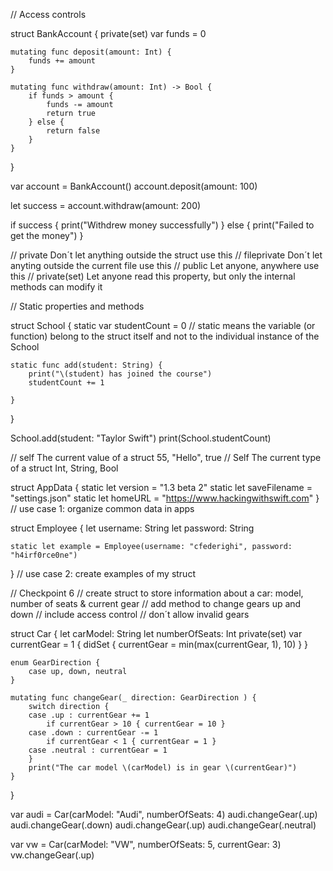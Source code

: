 // Access controls

struct BankAccount {
    private(set) var funds = 0
    
    mutating func deposit(amount: Int) {
        funds += amount
    }
    
    mutating func withdraw(amount: Int) -> Bool {
        if funds > amount {
            funds -= amount
            return true
        } else {
            return false
        }
    }
}

var account = BankAccount()
account.deposit(amount: 100)

let success = account.withdraw(amount: 200)

if success {
    print("Withdrew money successfully")
} else {
    print("Failed to get the money")
}

// private          Don´t let anything outside the struct use this
// fileprivate      Don´t let anyting outside the current file use this
// public           Let anyone, anywhere use this
// private(set)     Let anyone read this property, but only the internal methods can modify it


// Static properties and methods

struct School {
    static var studentCount = 0
    // static means the variable (or function) belong to the struct itself and not to the individual instance of the School
    
    static func add(student: String) {
        print("\(student) has joined the course")
        studentCount += 1

    }
}

School.add(student: "Taylor Swift")
print(School.studentCount)

// self     The current value of a struct   55, "Hello", true
// Self     The current type of a struct    Int, String, Bool

struct AppData {
    static let version = "1.3 beta 2"
    static let saveFilename = "settings.json"
    static let homeURL = "https://www.hackingwithswift.com"
}
// use case 1: organize common data in apps

struct Employee {
    let username: String
    let password: String
    
    static let example = Employee(username: "cfederighi", password: "h4irf0rce0ne")
}
// use case 2: create examples of my struct

// Checkpoint 6
// create struct to store information about a car: model, number of seats & current gear
// add method to change gears up and down
// include access control
// don´t allow invalid gears

struct Car {
    let carModel: String
    let numberOfSeats: Int
    private(set) var currentGear = 1 {
        didSet { currentGear = min(max(currentGear, 1), 10) }
    }
    
    enum GearDirection {
        case up, down, neutral
    }
    
    mutating func changeGear(_ direction: GearDirection ) {
        switch direction {
        case .up : currentGear += 1
            if currentGear > 10 { currentGear = 10 }
        case .down : currentGear -= 1
            if currentGear < 1 { currentGear = 1 }
        case .neutral : currentGear = 1
        }
        print("The car model \(carModel) is in gear \(currentGear)")
    }
}

var audi = Car(carModel: "Audi", numberOfSeats: 4)
audi.changeGear(.up)
audi.changeGear(.down)
audi.changeGear(.up)
audi.changeGear(.neutral)

var vw = Car(carModel: "VW", numberOfSeats: 5, currentGear: 3)
vw.changeGear(.up)

